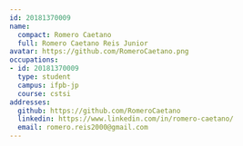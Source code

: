 ```yaml
---
id: 20181370009
name:
  compact: Romero Caetano
  full: Romero Caetano Reis Junior
avatar: https://github.com/RomeroCaetano.png
occupations:
- id: 20181370009
  type: student
  campus: ifpb-jp
  course: cstsi
addresses:
  github: https://github.com/RomeroCaetano
  linkedin: https://www.linkedin.com/in/romero-caetano/
  email: romero.reis2000@gmail.com
---
```

